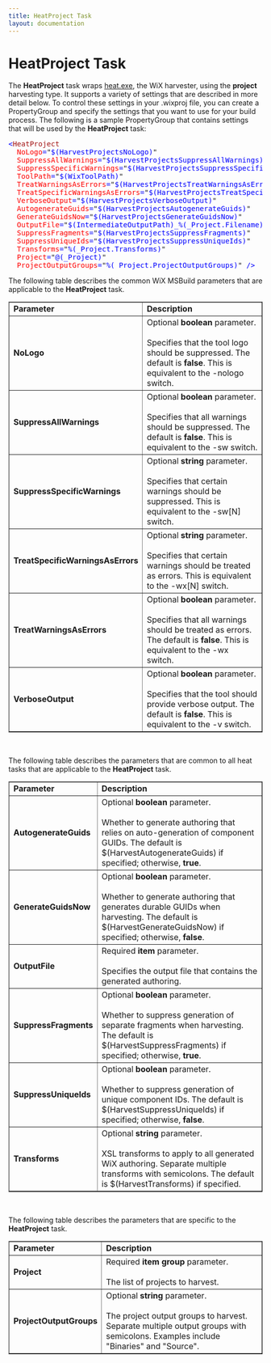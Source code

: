 ```yaml
---
title: HeatProject Task
layout: documentation
---
```

<h1>
    HeatProject Task</h1>
<p>
    The <b>HeatProject</b> task wraps <a href="heat.htm">heat.exe</a>, the WiX harvester,
    using the <b>project</b> harvesting type. It supports a variety of settings that
    are described in more detail below. To control these settings in your .wixproj file,
    you can create a PropertyGroup and specify the settings that you want to use for
    your build process. The following is a sample PropertyGroup that contains settings
    that will be used by the <b>HeatProject</b> task:</p>
    <pre><span style="color: blue">&lt;</span><span style="color: #a31515">HeatProject
  </span><span style="color: red">NoLogo</span><span style="color: blue">=</span>&quot;<span style="color: blue">$(HarvestProjectsNoLogo)</span>&quot;
  <span style="color: red">SuppressAllWarnings</span><span style="color: blue">=</span>&quot;<span style="color: blue">$(HarvestProjectsSuppressAllWarnings)</span>&quot;
  <span style="color: red">SuppressSpecificWarnings</span><span style="color: blue">=</span>&quot;<span style="color: blue">$(HarvestProjectsSuppressSpecificWarnings)</span>&quot;
  <span style="color: red">ToolPath</span><span style="color: blue">=</span>&quot;<span style="color: blue">$(WixToolPath)</span>&quot;
  <span style="color: red">TreatWarningsAsErrors</span><span style="color: blue">=</span>&quot;<span style="color: blue">$(HarvestProjectsTreatWarningsAsErrors)</span>&quot;
  <span style="color: red">TreatSpecificWarningsAsErrors</span><span style="color: blue">=</span>&quot;<span style="color: blue">$(HarvestProjectsTreatSpecificWarningsAsErrors)</span>&quot;
  <span style="color: red">VerboseOutput</span><span style="color: blue">=</span>&quot;<span style="color: blue">$(HarvestProjectsVerboseOutput)</span>&quot;
  <span style="color: red">AutogenerateGuids</span><span style="color: blue">=</span>&quot;<span style="color: blue">$(HarvestProjectsAutogenerateGuids)</span>&quot;
  <span style="color: red">GenerateGuidsNow</span><span style="color: blue">=</span>&quot;<span style="color: blue">$(HarvestProjectsGenerateGuidsNow)</span>&quot;
  <span style="color: red">OutputFile</span><span style="color: blue">=</span>&quot;<span style="color: blue">$(IntermediateOutputPath)_%(_Project.Filename).wxs</span>&quot;
  <span style="color: red">SuppressFragments</span><span style="color: blue">=</span>&quot;<span style="color: blue">$(HarvestProjectsSuppressFragments)</span>&quot;
  <span style="color: red">SuppressUniqueIds</span><span style="color: blue">=</span>&quot;<span style="color: blue">$(HarvestProjectsSuppressUniqueIds)</span>&quot;
  <span style="color: red">Transforms</span><span style="color: blue">=</span>&quot;<span style="color: blue">%(_Project.Transforms)</span>&quot;
  <span style="color: red">Project</span><span style="color: blue">=</span>&quot;<span style="color: blue">@(_Project)</span>&quot;
  <span style="color: red">ProjectOutputGroups</span><span style="color: blue">=</span>&quot;<span style="color: blue">%(_Project.ProjectOutputGroups)</span>&quot; <span style="color: blue">/&gt;</span></pre>
    <p>
        The following table describes the common WiX MSBuild parameters that are applicable
        to the <b>HeatProject</b> task.</p>
    <table border="1" cellspacing="0" cellpadding="4">
        <tr>
            <td>
                <b>Parameter</b>
            </td>
            <td>
                <b>Description</b>
            </td>
        </tr>
        <tr>
            <td>
                <b>NoLogo</b>
            </td>
            <td>
                Optional <b>boolean</b> parameter.<br />
                <br />
                Specifies that the tool logo should be suppressed.
                The default is <b>false</b>.
                This is equivalent to the -nologo switch.</td>
        </tr>
        <tr>
            <td>
                <b>SuppressAllWarnings</b>
            </td>
            <td>
                Optional <b>boolean</b> parameter.<br />
                <br />
                Specifies that all warnings should be suppressed.
                The default is <b>false</b>.
                This is equivalent to the -sw switch.
            </td>
        </tr>
        <tr>
            <td>
                <b>SuppressSpecificWarnings</b>
            </td>
            <td>
                Optional <b>string</b> parameter.<br />
                <br />
                Specifies that certain warnings should be suppressed.
                This is equivalent to the -sw[N] switch.
            </td>
        </tr>
        <tr>
            <td>
                <b>TreatSpecificWarningsAsErrors</b>
            </td>
            <td>
                Optional <b>string</b> parameter.<br />
                <br />
                Specifies that certain warnings should be treated as errors.
                This is equivalent to the -wx[N] switch.
            </td>
        </tr>
        <tr>
            <td>
                <b>TreatWarningsAsErrors</b>
            </td>
            <td>
                Optional <b>boolean</b> parameter.<br />
                <br />
                Specifies that all warnings should be treated as errors.
                The default is <b>false</b>.
                This is equivalent to the -wx switch.
            </td>
        </tr>
        <tr>
            <td>
                <b>VerboseOutput</b>
            </td>
            <td>
                Optional <b>boolean</b> parameter.<br />
                <br />
                Specifies that the tool should provide verbose output.
                The default is <b>false</b>.
                This is equivalent to the -v switch.
            </td>
        </tr>
    </table>
    <p>&nbsp;</p>
    <p>
        The following table describes the parameters that are 
        common to all heat tasks that are applicable to the <b>HeatProject</b>
        task.</p>
    <table border="1" cellspacing="0" cellpadding="4">
        <tr>
            <td>
                <b>Parameter</b>
            </td>
            <td>
                <b>Description</b>
            </td>
        </tr>
        <tr>
            <td>
                <b>AutogenerateGuids</b></td>
            <td>
                Optional <b>boolean</b> parameter.<br />
                <br />
                Whether to generate authoring that relies on auto-generation of component GUIDs.
                The default is $(HarvestAutogenerateGuids) if specified; otherwise, <b>true</b>.
            </td>
        </tr>
        <tr>
            <td>
                <b>GenerateGuidsNow</b></td>
            <td>
                Optional <b>boolean</b> parameter.<br />
                <br />
                Whether to generate authoring that generates durable GUIDs when harvesting. The
                default is $(HarvestGenerateGuidsNow) if specified; otherwise, <b>false</b>.</td>
        </tr>
        <tr>
            <td>
                <b>OutputFile</b></td>
            <td>
                Required <b>item</b> parameter.<br />
                <br />
                Specifies the output file that contains the generated authoring.</td>
        </tr>
        <tr>
            <td>
                <b>SuppressFragments</b></td>
            <td>
                Optional <b>boolean</b> parameter.<br />
                <br />
                Whether to suppress generation of separate fragments when harvesting. The default
                is $(HarvestSuppressFragments) if specified; otherwise, <b>true</b>.</td>
        </tr>
        <tr>
            <td>
                <b>SuppressUniqueIds</b></td>
            <td>
                Optional <b>boolean</b> parameter.<br />
                <br />
                Whether to suppress generation of unique component IDs. The default
                is $(HarvestSuppressUniqueIds) if specified; otherwise, <b>false</b>.</td>
        </tr>
        <tr>
            <td>
                <b>Transforms</b></td>
            <td>
                Optional <b>string</b> parameter.<br />
                <br />
                XSL transforms to apply to all generated WiX authoring. Separate multiple transforms
                with semicolons. The default is $(HarvestTransforms) if specified.</td>
        </tr>
        </table>
        <p>&nbsp;</p>
    <p>
        The following table describes the parameters that are specific to the <b>HeatProject</b>
        task.</p>
    <table border="1" cellspacing="0" cellpadding="4">
        <tr>
            <td>
                <b>Parameter</b>
            </td>
            <td>
                <b>Description</b>
            </td>
        </tr>
        <tr>
            <td>
                <b>Project</b></td>
            <td>
                Required <b>item group</b> parameter.<br />
                <br />
                The list of projects to harvest.
            </td>
        </tr>
        <tr>
            <td>
                <b>ProjectOutputGroups</b></td>
            <td>
                Optional <b>string</b> parameter.<br />
                <br />
                The project output groups to harvest. Separate multiple output groups with semicolons.
                Examples include "Binaries" and "Source".</td>
        </tr>
        </table>
